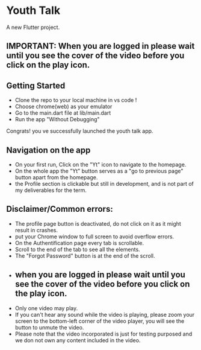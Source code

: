 # Youth Talk

A new Flutter project.

##  IMPORTANT: When you are logged in please wait until you see the cover of the video before you click on the play icon.

## Getting Started

- Clone the repo to your local machine in vs code !
- Choose chrome(web) as your emulator
- Go to the main.dart file at lib/main.dart
- Run the app "Without Debugging"
  
Congrats! you ve successfully launched the youth talk app.

## Navigation on the app

- On your first run, Click on the "Yt" icon to navigate to the homepage.
- On the whole app the "Yt" button serves as a "go to previous page" button apart from the homepage.
- the Profile section is clickable but still in development, and is not part of my deliverables for the term.

## Disclaimer/Common errors:

- The profile page button is deactivated, do not click on it as it might result in crashes.
- put your Chrome window to full screen to avoid overflow errors.
- On the Authentification page every tab is scrollable.
- Scroll to the end of the tab to see all the elements.
- The "Forgot Password" button is at the end of the scroll.
- ## when you are logged in please wait until you see the cover of the video before you click on the play icon.
- Only one video may play.
- If you can't hear any sound while the video is playing, please zoom your screen to the bottom-left corner of the video player, you will see the button to unmute the video.
- Please note that the video incorporated is just for testing purposed and we don not own any content included in the video.
  
